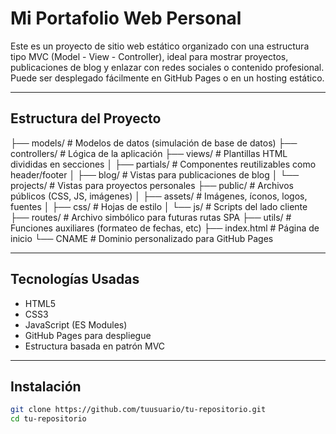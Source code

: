# Mi Portafolio Web Personal

Este es un proyecto de sitio web estático organizado con una estructura tipo MVC (Model - View - Controller), ideal para mostrar proyectos, publicaciones de blog y enlazar con redes sociales o contenido profesional. Puede ser desplegado fácilmente en GitHub Pages o en un hosting estático.

---

## Estructura del Proyecto

├── models/ # Modelos de datos (simulación de base de datos)
├── controllers/ # Lógica de la aplicación
├── views/ # Plantillas HTML divididas en secciones
│ ├── partials/ # Componentes reutilizables como header/footer
│ ├── blog/ # Vistas para publicaciones de blog
│ └── projects/ # Vistas para proyectos personales
├── public/ # Archivos públicos (CSS, JS, imágenes)
│ ├── assets/ # Imágenes, íconos, logos, fuentes
│ ├── css/ # Hojas de estilo
│ └── js/ # Scripts del lado cliente
├── routes/ # Archivo simbólico para futuras rutas SPA
├── utils/ # Funciones auxiliares (formateo de fechas, etc)
├── index.html # Página de inicio
└── CNAME # Dominio personalizado para GitHub Pages


---

## Tecnologías Usadas

- HTML5
- CSS3
- JavaScript (ES Modules)
- GitHub Pages para despliegue
- Estructura basada en patrón MVC

---

## Instalación

```bash
git clone https://github.com/tuusuario/tu-repositorio.git
cd tu-repositorio
